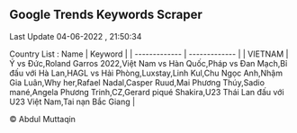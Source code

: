 

## Google Trends Keywords Scraper 
 
Last Update 04-06-2022 , 21:50:34

Country List :
 Name  | Keyword |
| ------------- | ------------- |
| VIETNAM | Ý vs Đức,Roland Garros 2022,Việt Nam vs Hàn Quốc,Pháp vs Đan Mạch,Bỉ đấu với Hà Lan,HAGL vs Hải Phòng,Luxstay,Linh Kul,Chu Ngọc Anh,Nhậm Gia Luân,Why her,Rafael Nadal,Casper Ruud,Mai Phương Thúy,Sadio mané,Angela Phương Trinh,CZ,Gerard piqué Shakira,U23 Thái Lan đấu với U23 Việt Nam,Tai nạn Bắc Giang |



© Abdul Muttaqin 

